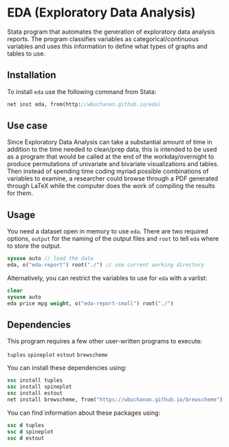 # EDA (Exploratory Data Analysis)

Stata program that automates the generation of exploratory data analysis reports.  The program classifies variables as categorical/continuous variables and uses this information to define what types of graphs and tables to use.

## Installation
To install `eda` use the following command from Stata:

```Stata
net inst eda, from(http://wbuchanan.github.io/eda)
```


## Use case
Since Exploratory Data Analysis can take a substantial amount of time in addition to the time needed to clean/prep data, this is intended to be used as a program that would be called at the end of the workday/overnight to produce permutations of univariate and bivariate visualizations and tables.  Then instead of spending time coding myriad possible combinations of variables to examine, a researcher could browse through a PDF generated through LaTeX while the computer does the work of compiling the results for them.

## Usage

You need a dataset open in memory to use `eda`. There are two required options, `output` for the naming of the output files 
and `root` to tell `eda` where to store the output. 

```Stata
sysuse auto // load the data
eda, o("eda-report") root("./") // use current working directory
```

Alternatively, you can restrict the variables to use for `eda` with a varlist: 

```Stata
clear
sysuse auto
eda price mpg weight, o("eda-report-small") root("./") 
```


## Dependencies
This program requires a few other user-written programs to execute:

`tuples`
`spineplot`
`estout`
`brewscheme`

You can install these dependencies using:

```Stata
ssc install tuples
ssc install spineplot
ssc install estout
net install brewscheme, from("https://wbuchanan.github.io/brewscheme")
```


You can find information about these packages using:

```Stata
ssc d tuples
ssc d spineplot
ssc d estout
```
